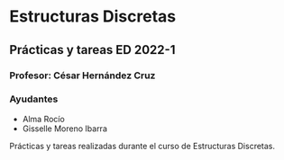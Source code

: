 Estructuras Discretas
=========================================

Prácticas y tareas ED 2022-1
-------------------------------------------

### Profesor: César Hernández Cruz

### Ayudantes

* Alma Rocío 
* Gisselle Moreno Ibarra

Prácticas y tareas realizadas durante el curso de Estructuras Discretas.
